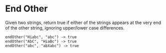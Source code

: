# End Other

Given two strings, return true if either of the strings appears at the very end of the other string,
ignoring upper/lower case differences. 

```golang
endOther("Hiabc", "abc") -> true
endOther("AbC", "HiaBc") -> true
endOther("abc", "abXabc") -> true
```
